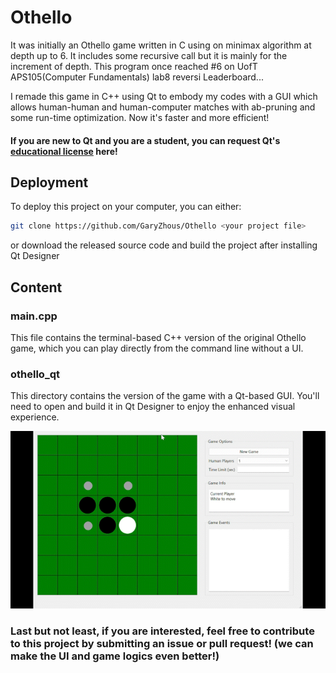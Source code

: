 # Othello
It was initially an Othello game written in C using on minimax algorithm at depth up to 6. It includes some recursive call but it is mainly for the increment of depth.
This program once reached #6 on UofT APS105(Computer Fundamentals) lab8 reversi Leaderboard...

I remade this game in C++ using Qt to embody my codes with a GUI which allows human-human and human-computer matches with ab-pruning and some run-time optimization. Now it's faster and more efficient!

#### If you are new to Qt and you are a student, you can request Qt's [educational license](https://www.qt.io/qt-educational-license) here!
## Deployment

To deploy this project on your computer, you can either:

```sh
git clone https://github.com/GaryZhous/Othello <your project file>
```

or download the released source code and build the project after installing Qt Designer
## Content
### main.cpp
This file contains the terminal-based C++ version of the original Othello game, which you can play directly from the command line without a UI.
### othello_qt
This directory contains the version of the game with a Qt-based GUI. You'll need to open and build it in Qt Designer to enjoy the enhanced visual experience.


![](https://github.com/GaryZhous/Othello/blob/main/othello.gif)

### Last but not least, if you are interested, feel free to contribute to this project by submitting an issue or pull request! (we can make the UI and game logics even better!)
